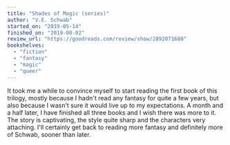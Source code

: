 ```yaml
---
title: "Shades of Magic (series)"
author: "V.E. Schwab"
started_on: "2019-05-14"
finished_on: "2019-08-02"
review_url: "https://goodreads.com/review/show/2892071680"
bookshelves:
  - "fiction"
  - "fantasy"
  - "magic"
  - "queer"
---
```


It took me a while to convince myself to start reading the first book of this trilogy, mostly
because I hadn't read any fantasy for quite a few years, but also because I wasn't sure it would
live up to my expectations. A month and a half later, I have finished all three books and I wish
there was more to it. The story is captivating, the style quite sharp and the characters very
attaching. I'll certainly get back to reading more fantasy and definitely more of Schwab, sooner
than later.
